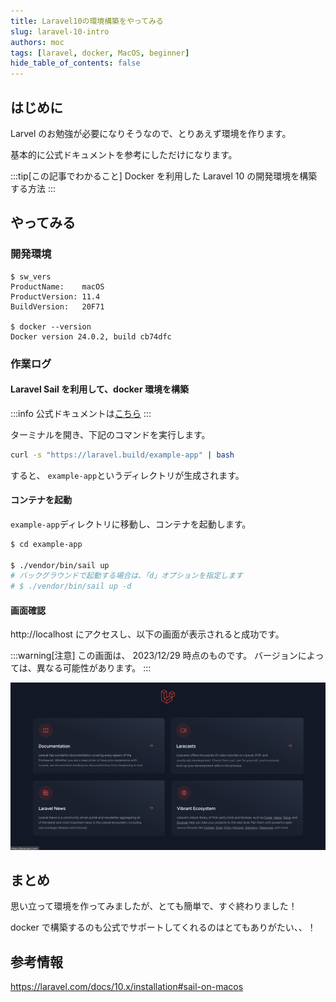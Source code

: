```yaml
---
title: Laravel10の環境構築をやってみる
slug: laravel-10-intro
authors: moc
tags: [laravel, docker, MacOS, beginner]
hide_table_of_contents: false
---
```


## はじめに

Larvel のお勉強が必要になりそうなので、とりあえず環境を作ります。

基本的に公式ドキュメントを参考にしただけになります。

:::tip[この記事でわかること]
Docker を利用した Laravel 10 の開発環境を構築する方法
:::

## やってみる

### 開発環境

```
$ sw_vers
ProductName:    macOS
ProductVersion: 11.4
BuildVersion:   20F71

$ docker --version
Docker version 24.0.2, build cb74dfc
```

### 作業ログ

#### Laravel Sail を利用して、docker 環境を構築

:::info
公式ドキュメントは[こちら](https://readouble.com/laravel/10.x/ja/sail.html)
:::

ターミナルを開き、下記のコマンドを実行します。

```sh
curl -s "https://laravel.build/example-app" | bash
```

すると、 `example-app`というディレクトリが生成されます。

#### コンテナを起動

`example-app`ディレクトリに移動し、コンテナを起動します。

```sh
$ cd example-app

$ ./vendor/bin/sail up
# バックグラウンドで起動する場合は、「d」オプションを指定します
# $ ./vendor/bin/sail up -d
```

#### 画面確認

http://localhost にアクセスし、以下の画面が表示されると成功です。

:::warning[注意]
この画面は、 2023/12/29 時点のものです。
バージョンによっては、異なる可能性があります。
:::

![local image](./assets/laravel-intro/001_sc.png)

## まとめ

思い立って環境を作ってみましたが、とても簡単で、すぐ終わりました！

docker で構築するのも公式でサポートしてくれるのはとてもありがたい、、！

## 参考情報

https://laravel.com/docs/10.x/installation#sail-on-macos

